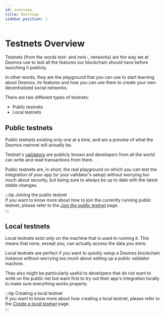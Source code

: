 ```yaml
---
id: overview
title: Overview
sidebar_position: 1
---
```


# Testnets Overview
Testnets (from the words _test-_ and _nets-_, networks) are the way we at Desmos use to test all the features our blockchain should have before launching it publicly. 

In other words, they are the playground that you can use to start learning about Desmos, its features and how you can use them to create your own decentralized social networks. 

There are two different types of testnets: 

- Public testnets
- Local testnets

## Public testnets 
Public testnets existing only one at a time, and are a preview of what the Desmos mainnet will actually be. 

Testnet's [validators](../04-validators/01-overview.md) are publicly known and developers from all the world can write and read transactions from them. 

Public testnets are, in short, the real playground on which you can test the integration of your app (or your validator's setup) without worrying too much about security, but being sure to always be up to date with the latest stable changes.

:::tip Joining the public testnet  
If you want to know more about how to join the currently running public testnet, please refer to the [_Join the public testnet_](03-join-public/setup.md) page.  
:::     

## Local testnets 
Local testnets exist only on the machine that is used to running it. This means that none, except you, can actually access the data you store. 

Local testnets are perfect if you want to quickly setup a Desmos blockchain instance without worrying too much about setting up a public validator machine. 

They also might be particularly useful to developers that do not want to write on the public net but want first to try out their app's integration locally to make sure everything works properly. 

:::tip Creating a local testnet  
If you want to know more about how creating a local testnet, please refer to the [_Create a local testnet_](02-create-local.md) page.  
::: 
